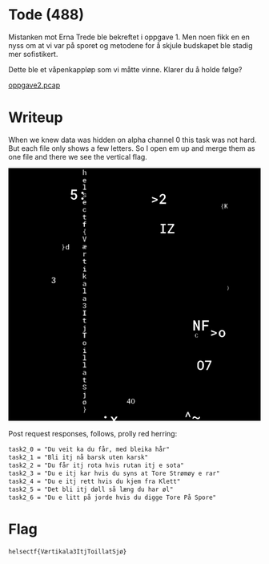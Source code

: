 # Tode (488)

Mistanken mot Erna Trede ble bekreftet i oppgave 1. Men noen fikk en en nyss om at vi var på sporet og metodene for å skjule budskapet ble stadig mer sofistikert.

Dette ble et våpenkappløp som vi måtte vinne. Klarer du å holde følge?

[oppgave2.pcap](oppgave2.pcap)

# Writeup

When we knew data was hidden on alpha channel 0 this task was not hard. But each file only shows a few letters. So I open em up and merge them as one file and there we see the vertical flag.

![mixed.png](mixed.png)

Post request responses, follows, prolly red herring:

```
task2_0 = "Du veit ka du får, med bleika hår"
task2_1 = "Bli itj nå barsk uten karsk"
task2_2 = "Du får itj rota hvis rutan itj e sota"
task2_3 = "Du e itj kar hvis du syns at Tore Strømøy e rar"
task2_4 = "Du e itj rett hvis du kjem fra Klett"
task2_5 = "Det bli itj døll så læng du har øl"
task2_6 = "Du e litt på jorde hvis du digge Tore På Spore"
```


# Flag

```
helsectf{Værtikala3ItjToillatSjø}
```
